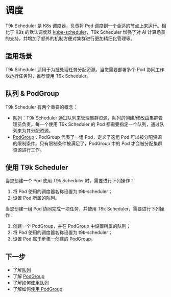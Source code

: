 # 调度

T9k Scheduler 是 K8s 调度器，负责将 Pod 调度到一个合适的节点上来运行。相比于 K8s 的默认调度器 [kube-scheduler](https://kubernetes.io/docs/concepts/scheduling-eviction/kube-scheduler/#kube-scheduler)，T9k Scheduler 增强了对 AI 计算场景的支持，并增加了额外的机制方便对集群进行更加精细化管理等。

## 适用场景

T9k Scheduler 适用于为批处理任务分配资源。当您需要部署多个 Pod 协同工作以运行任务时，推荐使用 T9k Scheduler。

## 队列 & PodGroup

T9k Scheduler 有两个重要的概念：
* [队列](./queue.md)：T9k Scheduler 通过队列来管理集群资源，队列的创建/修改由集群管理员负责。每一个使用 T9k Scheduler 的 Pod 都需要指定一个队列，通过队列来为其分配资源。
* [PodGroup](./podgroup.md)：PodGroup 代表了一组 Pod，定义了这组 Pod 可以被分配资源的限制条件。只有限制条件被满足了，PodGroup 中的 Pod 才会被分配集群资源进行工作。

## 使用 T9k Scheduler

当您创建一个 Pod 使用 T9k Scheduler 时，需要进行下列操作：

1. 将 Pod 使用的调度器名称设置为 t9k-scheduler；
2. 设置 Pod 所属的队列。

当您创建一组 Pod 协同完成一项任务，并使用 T9k Scheduler，需要进行下列操作：

1. 创建一个 PodGroup，并在 PodGroup 中设置所属的队列；
2. 将 Pod 使用的调度器名称设置为 t9k-scheduler；
3. 设置 Pod 属于步骤一创建的 PodGroup。

## 下一步

* 了解[队列](./queue.md)
* 了解 [PodGroup](./podgroup.md)
* 了解如何[使用队列](../../tasks/use-queue.md)
* 了解如何[使用 PodGroup](../../tasks/use-podgroup.md)
